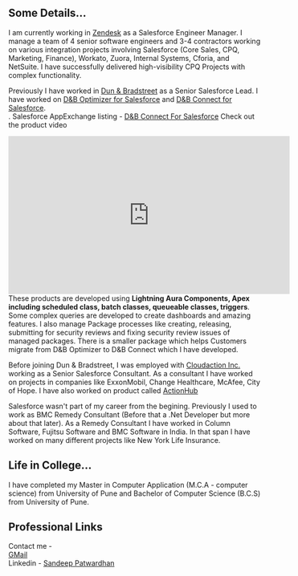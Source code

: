 ## Some Details...
I am currently working in <a href="https://www.Zendesk.com" target="_blank">Zendesk</a> as a Salesforce Engineer Manager. I manage a team of 4 senior software engineers and 3-4 contractors working on various integration projects involving Salesforce (Core Sales, CPQ, Marketing, Finance), Workato, Zuora, Internal Systems, Cforia, and NetSuite. I have successfully delivered high-visibility CPQ Projects with complex functionality.

Previously I have worked in <a href="https://www.dnb.com" target="_blank">Dun & Bradstreet</a> as a Senior Salesforce Lead.
I have worked on <a href="https://www.dnb.com/products/marketing-sales/dnb-optimizer.html" target="_blank">D&B Optimizer for Salesforce</a> and <a href="https://www.dnb.com/products/marketing-sales/dnb-connect-for-salesforce.html" target="_blank">D&B Connect for Salesforce</a>. 
<br/>. Salesforce AppExchange listing - <a href="https://appexchange.salesforce.com/appxListingDetail?listingId=a0N3u00000PrxFOEAZ" target="_blank">D&B Connect For Salesforce</a>
Check out the product video
<iframe width="560" height="315" src="https://www.youtube.com/embed/l0jkYBSWz9o?controls=0" title="YouTube video player" frameborder="0" allow="accelerometer; autoplay; clipboard-write; encrypted-media; gyroscope; picture-in-picture" allowfullscreen></iframe>
These products are developed using <b>Lightning Aura Components, Apex including scheduled class, batch classes, queueable classes, triggers</b>. Some complex queries are developed to create dashboards and amazing features. I also manage Package processes like creating, releasing, submitting for security reviews and fixing security review issues of managed packages. There is a smaller package which helps Customers migrate from D&B Optimizer to D&B Connect which I have developed.

Before joining Dun & Bradstreet, I was employed with <a href="https://cloudaction.com/">Cloudaction Inc.</a> working as a Senior Salesforce Consultant. As a consultant I have worked on projects in companies like ExxonMobil, Change Healthcare, McAfee, City of Hope. I have also worked on product called <a href="https://cloudaction.com/solutions/actionhub/">ActionHub</a>

Salesforce wasn't part of my career from the begining. Previously I used to work as BMC Remedy Consultant (Before that a .Net Developer but more about that later). As a Remedy Consultant I have worked in Column Software, Fujitsu Software and BMC Software in India. In that span I have worked on many different projects like New York Life Insurance.

## Life in College...
I have completed my Master in Computer Application (M.C.A - computer science)  from University of Pune and Bachelor of Computer Science (B.C.S) from University of Pune.

## Professional Links
Contact me -<br/>
<a href="mailto:sandeeppatwardhan@gmail.com">GMail</a><br/>
Linkedin - <a href="https://www.linkedin.com/in/sandeeppatwardhan/" target="_blank">Sandeep Patwardhan</a>
